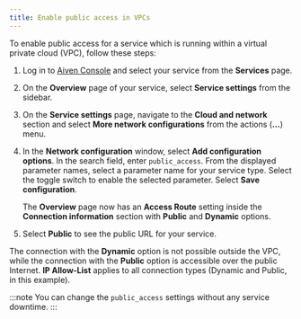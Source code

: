 ```yaml
---
title: Enable public access in VPCs
---
```


To enable public access for a service which is running within a virtual
private cloud (VPC), follow these steps:

1.  Log in to [Aiven Console](https://console.aiven.io) and select your
    service from the **Services** page.

2.  On the **Overview** page of your service, select **Service
    settings** from the sidebar.

3.  On the **Service settings** page, navigate to the **Cloud and
    network** section and select **More network configurations** from
    the actions (**...**) menu.

4.  In the **Network configuration** window, select **Add configuration
    options**. In the search field, enter `public_access`. From the
    displayed parameter names, select a parameter name for your service
    type. Select the toggle switch to enable the selected parameter.
    Select **Save configuration**.

    The **Overview** page now has an **Access Route** setting inside the
    **Connection information** section with **Public** and **Dynamic**
    options.

5.  Select **Public** to see the public URL for your service.

The connection with the **Dynamic** option is not possible outside the
VPC, while the connection with the **Public** option is accessible over
the public Internet. **IP Allow-List** applies to all connection types
(Dynamic and Public, in this example).

:::note
You can change the `public_access` settings without any service
downtime.
:::
